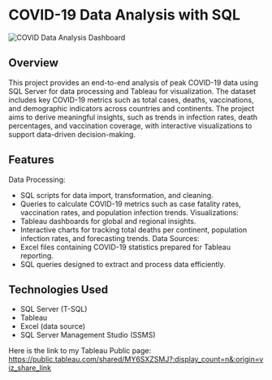 # COVID-19 Data Analysis with SQL
![COVID Data Analysis Dashboard](https://github.com/user-attachments/assets/13e452b5-edf4-4c1b-8bc8-eddd05eb1107)

## Overview
This project provides an end-to-end analysis of peak COVID-19 data using SQL Server for data processing and Tableau for visualization. The dataset includes key COVID-19 metrics such as total cases, deaths, vaccinations, and demographic indicators across countries and continents. The project aims to derive meaningful insights, such as trends in infection rates, death percentages, and vaccination coverage, with interactive visualizations to support data-driven decision-making.

## Features
Data Processing:
 - SQL scripts for data import, transformation, and cleaning.
 - Queries to calculate COVID-19 metrics such as case fatality rates, vaccination rates, and population infection trends.
Visualizations:
 - Tableau dashboards for global and regional insights.
 - Interactive charts for tracking total deaths per continent, population infection rates, and forecasting trends.
Data Sources:
 - Excel files containing COVID-19 statistics prepared for Tableau reporting.
 - SQL queries designed to extract and process data efficiently.

## Technologies Used
- SQL Server (T-SQL)
- Tableau
- Excel (data source)
- SQL Server Management Studio (SSMS)

Here is the link to my Tableau Public page:
https://public.tableau.com/shared/MY6SXZSMJ?:display_count=n&:origin=viz_share_link
